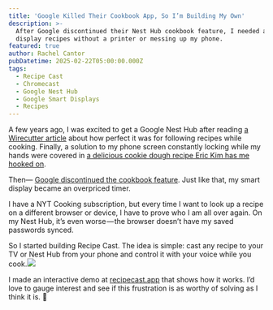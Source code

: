 ```yaml
---
title: 'Google Killed Their Cookbook App, So I’m Building My Own'
description: >-
  After Google discontinued their Nest Hub cookbook feature, I needed a way to
  display recipes without a printer or messing up my phone.
featured: true
author: Rachel Cantor
pubDatetime: 2025-02-22T05:00:00.000Z
tags:
  - Recipe Cast
  - Chromecast
  - Google Nest Hub
  - Google Smart Displays
  - Recipes
---
```


A few years ago, I was excited to get a Google Nest Hub after reading [a Wirecutter article](https://www.nytimes.com/wirecutter/blog/cooking-with-google-nest-hub-max/) about how perfect it was for following recipes while cooking. Finally, a solution to my phone screen constantly locking while my hands were covered in [a delicious cookie dough recipe Eric Kim has me hooked on](https://cooking.nytimes.com/recipes/1023675-gochujang-caramel-cookies).

Then— [Google discontinued the cookbook feature](https://www.reddit.com/r/googlehome/comments/1bkccrh/cookbook_no_longer_available_on_google_hub/). Just like that, my smart display became an overpriced timer.

I have a NYT Cooking subscription, but every time I want to look up a recipe on a different browser or device, I have to prove who I am all over again. On my Nest Hub, it’s even worse — the browser doesn’t have my saved passwords synced.

So I started building Recipe Cast. The idea is simple: cast any recipe to your TV or Nest Hub from your phone and control it with your voice while you cook.![](</uploads/Screenshot 2025-02-22 at 5.50.44 PM.png>)

I made an interactive demo at [recipecast.app](https://recipecast.app) that shows how it works. I’d love to gauge interest and see if this frustration is as worthy of solving as I think it is. 🙏

